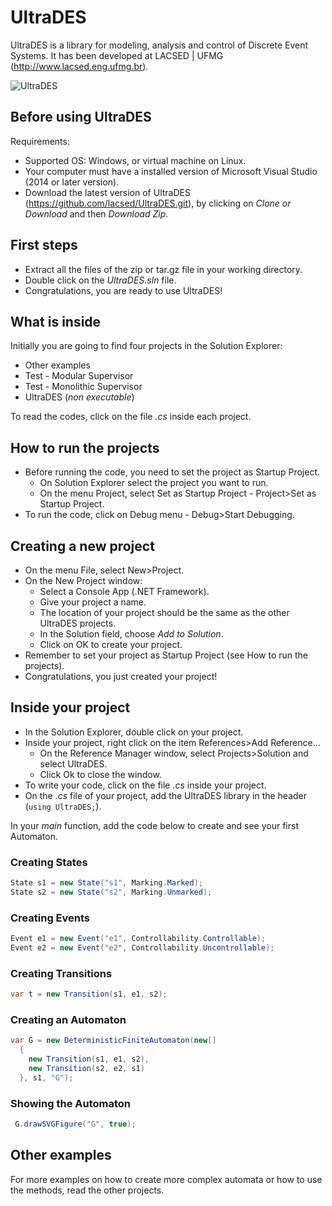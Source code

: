 # UltraDES
UltraDES is a library for modeling, analysis and control of Discrete Event Systems. It has been developed at LACSED | UFMG (http://www.lacsed.eng.ufmg.br).

![UltraDES](http://lacsed.eng.ufmg.br/wp-content/uploads/2017/05/Logo_UltraDES_PNG_Internet-e1494353854950.png)

## Before using UltraDES

Requirements: 
- Supported OS: Windows, or virtual machine on Linux.
- Your computer must have a installed version of Microsoft Visual Studio (2014 or later version).
- Download the latest version of UltraDES (https://github.com/lacsed/UltraDES.git), by clicking on *Clone or Download* and then *Download Zip*.

## First steps

- Extract all the files of the zip or tar.gz file in your working directory. 
- Double click on the *UltraDES.sln* file.
- Congratulations, you are ready to use UltraDES!

## What is inside

Initially you are going to find four projects in the Solution Explorer:
- Other examples
- Test - Modular Supervisor
- Test - Monolithic Supervisor
- UltraDES (*non executable*)

To read the codes, click on the file *.cs* inside each project. 

## How to run the projects

- Before running the code, you need to set the project as Startup Project. 
    - On Solution Explorer select the project you want to run.
    - On the menu Project, select Set as Startup Project - Project>Set as Startup Project.
- To run the code, click on Debug menu - Debug>Start Debugging.

## Creating a new project

- On the menu File, select New>Project.
- On the New Project window:
  - Select a Console App (.NET Framework).
  - Give your project a name.
  - The location of your project should be the same as the other UltraDES projects.
  - In the Solution field, choose *Add to Solution*.
  - Click on OK to create your project.
- Remember to set your project as Startup Project (see How to run the projects). 
- Congratulations, you just created your project!

## Inside your project

- In the Solution Explorer, double click on your project.
- Inside your project, right click on the item References>Add Reference...
  - On the Reference Manager window, select Projects>Solution and select UltraDES.
  - Click Ok to close the window.
- To write your code, click on the file *.cs* inside your project. 
- On the *.cs* file of your project, add the UltraDES library in the header (```using UltraDES;```).

In your *main* function, add the code below to create and see your first Automaton.

### Creating States

```cs
State s1 = new State("s1", Marking.Marked);
State s2 = new State("s2", Marking.Unmarked);
```

### Creating Events

```cs
Event e1 = new Event("e1", Controllability.Controllable);
Event e2 = new Event("e2", Controllability.Uncontrollable);
```

### Creating Transitions

```cs
var t = new Transition(s1, e1, s2);
```

### Creating an Automaton

```cs
var G = new DeterministicFiniteAutomaton(new[]
  {
    new Transition(s1, e1, s2), 
    new Transition(s2, e2, s1)
  }, s1, "G");
```

### Showing the Automaton

```cs
 G.drawSVGFigure("G", true);
 ```

## Other examples

For more examples on how to create more complex automata or how to use the methods, read the other projects. 


